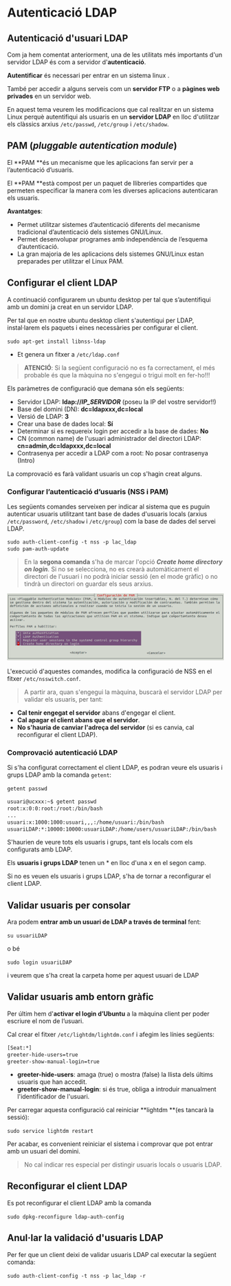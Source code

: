 # Autenticació LDAP

## Autenticació d'usuari LDAP

Com ja hem comentat anteriorment, una de les utilitats més importants d'un servidor LDAP és com a servidor d'**autenticació**. 

**Autentificar** és necessari per entrar en un sistema linux . 

També per accedir a alguns serveis com un **servidor FTP** o a **pàgines web privades** en un servidor web. 

En aquest tema veurem les modificacions que cal realitzar en un sistema Linux perquè autentifiqui als usuaris en un **servidor LDAP** en lloc d'utilitzar els clàssics arxius `/etc/passwd`, `/etc/group` i `/etc/shadow`.

## PAM (_pluggable autentication module_)

El **PAM **és un mecanisme que les aplicacions fan servir per a l’autenticació d’usuaris.

El **PAM **està compost per un paquet de llibreries compartides que permeten especificar la manera com les diverses aplicacions autenticaran els usuaris.

**Avantatges**:
* Permet utilitzar sistemes d’autenticació diferents del mecanisme tradicional d’autenticació dels sistemes GNU/Linux.
* Permet desenvolupar programes amb independència de l’esquema d’autenticació.
* La gran majoria de les aplicacions dels sistemes GNU/Linux estan preparades per utilitzar el Linux PAM.

## Configurar el client LDAP

A continuació configurarem un ubuntu desktop per tal que s’autentifiqui amb un domini ja creat en un servidor LDAP.

Per tal que en nostre ubuntu desktop client s'autentiqui per LDAP, instal·larem els paquets i eines necessàries per configurar el client. 

  `sudo apt-get install libnss-ldap`

* Et genera un fitxer a `/etc/ldap.conf`

> **ATENCIÓ**: Si la següent configuració no es fa correctament, el més probable és que la màquina no s'engegui o trigui molt en fer-ho!!!

Els paràmetres de configuració que demana són els següents:
* Servidor LDAP: **ldap://_IP_SERVIDOR_** (poseu la IP del vostre servidor!!)
* Base del domini (DN): **dc=ldapxxx,dc=local**
* Versió de LDAP: **3**
* Crear una base de dades local: **Sí**
* Determinar si es requereix login per accedir a la base de dades: **No**
* CN (common name) de l'usuari administrador del directori LDAP: **cn=admin,dc=ldapxxx,dc=local**
* Contrasenya per accedir a LDAP com a root: No posar contrasenya (Intro)

La comprovació es farà validant usuaris un cop s'hagin creat alguns.

### Configurar l’autenticació d’usuaris (NSS i PAM)

Les següents comandes serveixen per indicar al sistema que es puguin autenticar usuaris utilitzant tant base de dades d'usuaris locals (arxius `/etc/password`, `/etc/shadow` i `/etc/group`) com la base de dades del servei LDAP.


```
sudo auth-client-config -t nss -p lac_ldap
sudo pam-auth-update
```

> En la **segona comanda** s'ha de marcar l'opció **_Create home directory on login_**.
Si no se selecciona, no es crearà automàticament el directori de l'usuari i no podrà iniciar sessió (en el mode gràfic) o no tindrà un directori on guardar els seus arxius.

![](/assets/uf2-nsspam.png)

L'execució d'aquestes comandes, modifica la configuració de NSS en el fitxer `/etc/nsswitch.conf`.

> A partir ara, quan s'engegui la màquina, buscarà el servidor LDAP per validar els usuaris, per tant:
* **Cal tenir engegat el servidor** abans d'engegar el client.
* **Cal apagar el client abans que el servidor**.
* **No s'hauria de canviar l'adreça del servidor** (si es canvia, cal reconfigurar el client LDAP).


<!--
NO NECESSARI
Més configuracions necessàries

Per tal que que es crei un directori per l’usuari de forma automàtica quan s’inicia la sessió, editem el fitxer `/etc/pam.d/common-session` i afegim la següent línia just després del comentaris inicials:

`session required pam_mkhomedir.so skel=/etc/skel umask=0022`

-->

### Comprovació autenticació LDAP

Si s'ha configurat correctament el client LDAP, es podran veure els usuaris i grups LDAP amb la comanda `getent`:

`getent passwd`

```bash+theme:dark
usuari@ucxxx:~$ getent passwd
root:x:0:0:root:/root:/bin/bash
...
usuari:x:1000:1000:usuari,,,:/home/usuari:/bin/bash
usuariLDAP:*:10000:10000:usuariLDAP:/home/users/usuariLDAP:/bin/bash
```

S'haurien de veure tots els usuaris i grups, tant els locals com els configurats amb LDAP.

Els **usuaris i grups LDAP** tenen un * en lloc d'una x en el segon camp.

Si no es veuen els usuaris i grups LDAP, s'ha de tornar a reconfigurar el client LDAP.

<!--, l'identificador ha de ser superior o igual a 10000 i la carpeta personal ha d'estar dins de `/home/ldapUsuari`.-->

## Validar usuaris per consolar

Ara podem **entrar amb un usuari de LDAP a través de terminal** fent:

`su usuariLDAP`

o bé

`sudo login usuariLDAP`

i veurem que s'ha creat la carpeta home per aquest usuari de LDAP

## Validar usuaris amb entorn gràfic

Per últim hem d'**activar el login d’Ubuntu** a la màquina client per poder escriure el nom de l’usuari. 

Cal crear el fitxer `/etc/lightdm/lightdm.conf` i afegim les línies següents:

```
[Seat:*] 
greeter-hide-users=true
greeter-show-manual-login=true
```

* **greeter-hide-users**: amaga (true) o mostra (false) la llista dels últims usuaris que han accedit.
* **greeter-show-manual-login**: si és true, obliga a introduir manualment l'identificador de l'usuari.

Per carregar aquesta configuració cal reiniciar **lightdm **(es tancarà la sessió):

`sudo service lightdm restart`

Per acabar, es convenient reiniciar el sistema i comprovar que pot entrar amb un usuari del domini.

> No cal indicar res especial per distingir usuaris locals o usuaris LDAP.

## Reconfigurar el client LDAP

Es pot reconfigurar el client LDAP amb la comanda 

`sudo dpkg-reconfigure ldap-auth-config`

## Anul·lar la validació d'usuaris LDAP

Per fer que un client deixi de validar usuaris LDAP cal executar la següent comanda:

`sudo auth-client-config -t nss -p lac_ldap -r`

